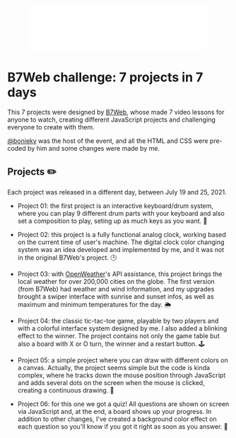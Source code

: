 <h1 align="center">
    <img alt="B7Web" title="B7Web" src="./logo.png"/>
</h1>

# B7Web challenge: 7 projects in 7 days

This 7 projects were designed by [B7Web](https://b7web.com.br/), whose made 7 video lessons for anyone to watch, creating different JavaScript projects and challenging everyone to create with them.

[@bonieky](https://instagram.com/bonieky) was the host of the event, and all the HTML and CSS were pre-coded by him and some changes were made by me.

## Projects	:pencil2:

Each project was released in a different day, between July 19 and 25, 2021.

- Project 01: the first project is an interactive keyboard/drum system, where you can play 9 different drum parts with your keyboard and also set a composition to play, seting up as much keys as you want. :drum:

- Project 02: this project is a fully functional analog clock, working based on the current time of user's machine. The digital clock color changing system was an idea developed and implemented by me, and it was not in the original B7Web's project. :clock3:

- Project 03: with [OpenWeather](https://openweathermap.org/)'s API assistance, this project brings the local weather for over 200,000 cities on the globe. The first version (from B7Web) had weather and wind information, and my upgrades brought a swiper interface with sunrise and sunset infos, as well as maximum and minimum temperatures for the day. :sun_behind_rain_cloud:

- Project 04: the classic tic-tac-toe game, playable by two players and with a colorful interface system designed by me. I also added a blinking effect to the winner. The project contains not only the game table but also a board with X or O turn, the winner and a restart button. :joystick:

- Project 05: a simple project where you can draw with different colors on a canvas. Actually, the project seems simple but the code is kinda complex, where he tracks down the mouse position through JavaScript and adds several dots on the screen when the mouse is clicked, creating a continuous drawing. :art:

- Project 06: for this one we got a quiz! All questions are shown on screen via JavaScript and, at the end, a board shows up your progress. In addition to other changes, I've created a background color effect on each question so you'll know if you got it right as soon as you answer. :memo:

